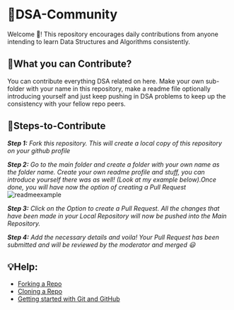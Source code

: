 # 📌DSA-Community
Welcome 🙌! This repository encourages daily contributions from anyone intending to learn Data Structures and Algorithms consistently. 

## 📝What you can Contribute? 
You can contribute everything DSA related on here. Make your own sub-folder with your name in this repository, make a readme file optionally introducing yourself and just keep pushing in DSA problems to keep up the consistency with your fellow repo peers.


## 🙌Steps-to-Contribute

***Step 1:*** *Fork this repository. This will create a local copy of this repository on your github profile* 

***Step 2:*** *Go to the main folder and create a folder with your own name as the folder name. Create your own readme profile and stuff, you can introduce yourself there was as well! (Look at my example below).Once done, you will have now the option of creating a Pull Request*
![readmeexample](vxhl/DSA-Community/blob/main/Images/readmeexample.png)

***Step 3:*** *Click on the Option to create a Pull Request. All the changes that have been made in your Local Repository will now be pushed into the Main Repository.*

***Step 4:*** *Add the necessary details and voila! Your Pull Request has been submitted and will be reviewed by the moderator and merged 😃*

## 💡Help: 
- [Forking a Repo](https://help.github.com/en/github/getting-started-with-github/fork-a-repo)
- [Cloning a Repo](https://help.github.com/en/desktop/contributing-to-projects/creating-a-pull-request)
- [Getting started with Git and GitHub](https://towardsdatascience.com/getting-started-with-git-and-github-6fcd0f2d4ac6)